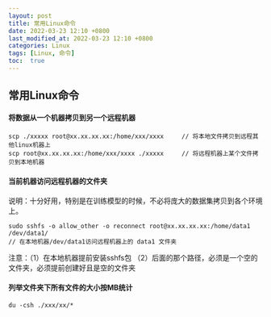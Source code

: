 ```yaml
---
layout: post
title: 常用Linux命令
date: 2022-03-23 12:10 +0800
last_modified_at: 2022-03-23 12:10 +0800
categories: Linux
tags: [Linux, 命令]
toc:  true
---
```


## 常用Linux命令

#### 将数据从一个机器拷贝到另一个远程机器
```
scp ./xxxxx root@xx.xx.xx.xx:/home/xxx/xxxx     // 将本地文件拷贝到远程其他linux机器上
scp root@xx.xx.xx.xx:/home/xxx/xxxx ./xxxxx     // 将远程机器上某个文件拷贝到本地机器
```

#### 当前机器访问远程机器的文件夹
说明：十分好用，特别是在训练模型的时候，不必将庞大的数据集拷贝到各个环境上。
```
sudo sshfs -o allow_other -o reconnect root@xx.xx.xx.xx:/home/data1 /dev/data1/
// 在本地机器/dev/data1访问远程机器上的 data1 文件夹
```
注意：（1）在本地机器提前安装sshfs包
（2）后面的那个路径，必须是一个空的文件夹，必须提前创建好且是空的文件夹


#### 列举文件夹下所有文件的大小按MB统计
```
du -csh ./xxx/xx/*
```